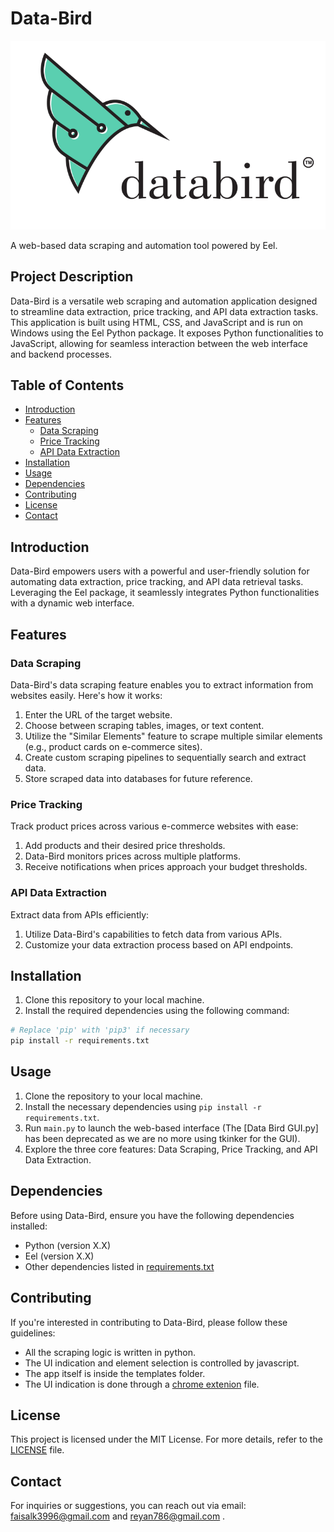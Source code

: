 # Data-Bird

![Data Bird Logo](./Data%20Bird%20Logo.png)

A web-based data scraping and automation tool powered by Eel.

## Project Description

Data-Bird is a versatile web scraping and automation application designed to streamline data extraction, price tracking, and API data extraction tasks. This application is built using HTML, CSS, and JavaScript and is run on Windows using the Eel Python package. It exposes Python functionalities to JavaScript, allowing for seamless interaction between the web interface and backend processes.

## Table of Contents

- [Introduction](#introduction)
- [Features](#features)
  - [Data Scraping](#data-scraping)
  - [Price Tracking](#price-tracking)
  - [API Data Extraction](#api-data-extraction)
- [Installation](#installation)
- [Usage](#usage)
- [Dependencies](#dependencies)
- [Contributing](#contributing)
- [License](#license)
- [Contact](#contact)

## Introduction

Data-Bird empowers users with a powerful and user-friendly solution for automating data extraction, price tracking, and API data retrieval tasks. Leveraging the Eel package, it seamlessly integrates Python functionalities with a dynamic web interface.

## Features

### Data Scraping

Data-Bird's data scraping feature enables you to extract information from websites easily. Here's how it works:

1. Enter the URL of the target website.
2. Choose between scraping tables, images, or text content.
3. Utilize the "Similar Elements" feature to scrape multiple similar elements (e.g., product cards on e-commerce sites).
4. Create custom scraping pipelines to sequentially search and extract data.
5. Store scraped data into databases for future reference.

### Price Tracking

Track product prices across various e-commerce websites with ease:

1. Add products and their desired price thresholds.
2. Data-Bird monitors prices across multiple platforms.
3. Receive notifications when prices approach your budget thresholds.

### API Data Extraction

Extract data from APIs efficiently:

1. Utilize Data-Bird's capabilities to fetch data from various APIs.
2. Customize your data extraction process based on API endpoints.

## Installation

1. Clone this repository to your local machine.
2. Install the required dependencies using the following command:

```bash
# Replace 'pip' with 'pip3' if necessary
pip install -r requirements.txt
```
## Usage

1. Clone the repository to your local machine.
2. Install the necessary dependencies using `pip install -r requirements.txt`.
3. Run `main.py` to launch the web-based interface (The [Data Bird GUI.py] has been deprecated as we are no more using tkinker for the GUI).
4. Explore the three core features: Data Scraping, Price Tracking, and API Data Extraction.

## Dependencies

Before using Data-Bird, ensure you have the following dependencies installed:

- Python (version X.X)
- Eel (version X.X)
- Other dependencies listed in [requirements.txt](requirements.txt)

## Contributing

If you're interested in contributing to Data-Bird, please follow these guidelines:
- All the scraping logic is written in python.
- The UI indication and element selection is controlled by javascript.
- The app itself is inside the templates folder.
- The UI indication is done through a [chrome extenion](highlight_extension) file.

## License

This project is licensed under the MIT License. For more details, refer to the [LICENSE](LICENSE) file.

## Contact

For inquiries or suggestions, you can reach out via email: faisalk3996@gmail.com and reyan786@gmail.com .

